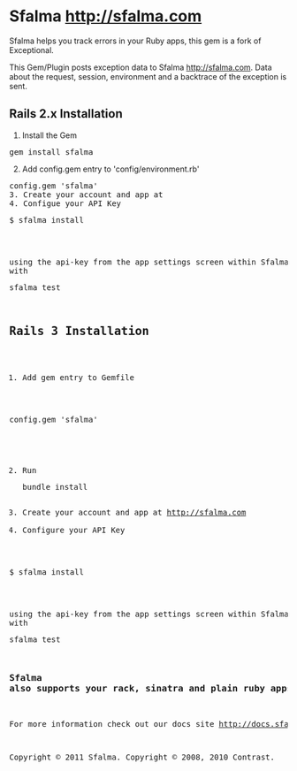 # Sfalma <http://sfalma.com>

Sfalma helps you track errors in your Ruby apps, this gem is a fork of Exceptional.

This Gem/Plugin posts exception data to Sfalma <http://sfalma.com>. Data about the request, session, environment and a backtrace of the exception is sent.

## Rails 2.x Installation

1. Install the Gem
<pre>gem install sfalma</pre>
2. Add config.gem entry to 'config/environment.rb'
<pre>config.gem 'sfalma'
3. Create your account and app at <http://sfalma.com>
4. Configue your API Key
<pre>$ sfalma install <api-key></pre>
using the api-key from the app settings screen within Sfalma
5. Test with <pre>sfalma test</pre>

## Rails 3 Installation

1. Add  gem entry to Gemfile
<pre>config.gem 'sfalma'</pre>
2. Run <pre>bundle install</pre>
3. Create your account and app at <http://sfalma.com>
4. Configure your API Key
<pre>$ sfalma install <api-key></pre>
using the api-key from the app settings screen within Sfalma
5. Test with <pre>sfalma test</pre>


### Sfalma also supports your rack, sinatra and plain ruby apps
For more information check out our docs site <http://docs.sfalma.com>

Copyright © 2011 Sfalma.
Copyright © 2008, 2010 Contrast.